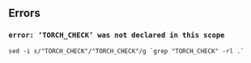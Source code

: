 
## Errors

### `error: ‘TORCH_CHECK’ was not declared in this scope`

```
sed -i s/"TORCH_CHECK"/"TORCH_CHECK"/g `grep "TORCH_CHECK" -rl .`
```

